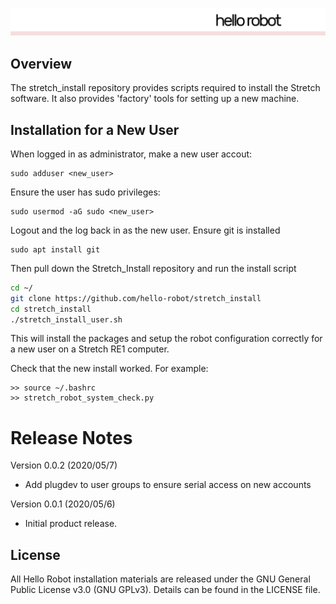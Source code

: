 ![](./images/HelloRobotLogoBar.png)

## Overview

The stretch_install repository provides scripts required to install the Stretch software. It also provides 'factory' tools for setting up a new machine.

## Installation for a New User 
When logged in as administrator, make a new user accout:
```
sudo adduser <new_user>
```

Ensure the user has sudo privileges:

```
sudo usermod -aG sudo <new_user>
```

Logout and the log back in as the new user. Ensure git is installed

```
sudo apt install git
```

Then pull down the Stretch_Install repository and run the install script

```bash
cd ~/
git clone https://github.com/hello-robot/stretch_install
cd stretch_install
./stretch_install_user.sh
```

This will install the packages and setup the robot configuration correctly for a new user on a Stretch RE1 computer.

Check that the new install worked. For example:
```
>> source ~/.bashrc
>> stretch_robot_system_check.py
```

# Release Notes
Version 0.0.2 (2020/05/7)

* Add plugdev to user groups to ensure serial access on new accounts

Version 0.0.1 (2020/05/6)

* Initial product release.


## License

All Hello Robot installation materials are released under the GNU General Public License v3.0 (GNU GPLv3). Details can be found in the LICENSE file.

